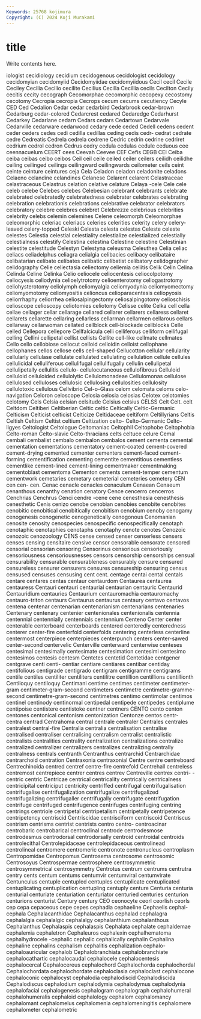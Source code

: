 ```yaml
---
Keywords: 25768 kojimura
Copyright: (C) 2024 Koji Murakami
---
```


# title

Write contents here.



iologist cecidiology
cecidium cecidogenous cecidologist cecidology cecidomyian cecidomyiid Cecidomyiidae cecidomyiidous Cecil cecil
Cecile Ceciley Cecilia Cecilio cecilite Cecilius Cecilla Cecillia cecils Cecilton
Cecily cecitis cecity cecograph Cecomorphae cecomorphic cecopexy cecostomy cecotomy Cecropia
cecropia Cecrops cecum cecums cecutiency Cecyle CED Ced Cedalion Cedar
cedar cedarbird Cedarbrook cedar-brown Cedarburg cedar-colored Cedarcrest cedared Cedaredge Cedarhurst
Cedarkey Cedarlane cedarn Cedars cedars Cedartown Cedarvale Cedarville cedarware cedarwood
cedary cede ceded Cedell cedens cedent ceder ceders cedes cedi
cedilla cedillas ceding cedis cedr- cedrat cedrate cedre Cedreatis Cedrela
cedrela cedrene Cedric cedrin cedrine cedriret cedrium cedrol cedron Cedrus
cedry cedula cedulas cedule ceduous cee ceennacuelum CEERT cees Ceevah
Ceevee CEF Cefis CEGB CEI Ceiba ceiba ceibas ceibo ceibos
Ceil ceil ceile ceiled ceiler ceilers ceilidh ceilidhe ceiling ceilinged
ceilings ceilingward ceilingwards ceilometer ceils ceint ceinte ceinture ceintures ceja
Cela Celadon celadon celadonite celadons Celaeno celandine celandines Celanese Celarent
celarent Celastraceae celastraceous Celastrus celation celative celature Celaya -cele Cele
cele celeb celebe Celebes celebes Celebesian celebrant celebrants celebrate celebrated
celebratedly celebratedness celebrater celebrates celebrating celebration celebrationis celebrations celebrative celebrator
celebrators celebratory celebre celebres celebret Celebrezze celebrious celebrities celebrity celebs
celemin celemines Celene celeomorph Celeomorphae celeomorphic celeriac celeriacs celeries celerities
celerity celery celery-leaved celery-topped Celeski Celesta celesta celestas Celeste celeste
celestes Celestia celestial celestiality celestialize celestialized celestially celestialness celestify Celestina
celestina Celestine celestine Celestinian celestite celestitude Celestyn Celestyna celeusma Celeuthea
Celia celiac celiacs celiadelphus celiagra celialgia celibacies celibacy celibataire celibatarian
celibate celibates celibatic celibatist celibatory celidographer celidography Celie celiectasia celiectomy
celiemia celiitis Celik Celin Celina Celinda Celine Celinka Celio celiocele
celiocentesis celiocolpotomy celiocyesis celiodynia celioelytrotomy celioenterotomy celiogastrotomy celiohysterotomy celiolymph celiomyalgia
celiomyodynia celiomyomectomy celiomyomotomy celiomyositis celioncus celioparacentesis celiopyosis celiorrhaphy celiorrhea celiosalpingectomy
celiosalpingotomy celioschisis celioscope celioscopy celiotomies celiotomy Celisse celite Celka cell
cella cellae cellager cellar cellarage cellared cellarer cellarers cellaress cellaret
cellarets cellarette cellaring cellarless cellarman cellarmen cellarous cellars cellarway cellarwoman
cellated cellblock cell-blockade cellblocks Celle celled Cellepora cellepore Cellfalcicula celli
celliferous celliform cellifugal celling Cellini cellipetal cellist cellists Cellite cell-like
cellmate cellmates Cello cello cellobiose cellocut celloid celloidin celloist cellophane
cellophanes cellos cellose cells cell-shaped Cellucotton cellular cellularity cellularly cellulase
cellulate cellulated cellulating cellulation cellule cellules cellulicidal celluliferous cellulifugal cellulifugally
cellulin cellulipetal cellulipetally cellulitis cellulo- cellulocutaneous cellulofibrous Celluloid celluloid celluloided
cellulolytic Cellulomonadeae Cellulomonas cellulose cellulosed celluloses cellulosic cellulosing cellulosities cellulosity
cellulotoxic cellulous Cellvibrio Cel-o-Glass celom celomata celoms celo-navigation Celoron celoscope
Celosia celosia celosias Celotex celotomies celotomy Cels Celsia celsian celsitude
Celsius celsius CELSS Celt Celt. celt Celtdom Celtiberi Celtiberian Celtic
celtic Celtically Celtic-Germanic Celticism Celticist celticist Celticize Celtidaceae celtiform Celtillyrians
Celtis Celtish Celtism Celtist celtium Celtization celto- Celto-Germanic Celto-ligyes Celtologist
Celtologue Celtomaniac Celtophil Celtophobe Celtophobia Celto-roman Celto-slavic Celto-thracians celts celtuce
celure Cemal cembali cembalist cembalo cembalon cembalos cement cementa cemental
cementation cementations cementatory cement-coated cement-covered cement-drying cemented cementer cementers cement-faced
cement-forming cementification cementing cementite cementitious cementless cementlike cement-lined cement-lining cementmaker
cementmaking cementoblast cementoma Cementon cements cement-temper cementum cementwork cemetaries cemetary
cemeterial cemeteries cemetery CEN cen cen- cen. Cenac cenacle cenacles
cenaculum Cenaean Cenaeum cenanthous cenanthy cenation cenatory Cence cencerro cencerros
Cenchrias Cenchrus Cenci cendre -cene cene cenesthesia cenesthesis cenesthetic Cenis
cenizo cenobe cenobian cenobies cenobite cenobites cenobitic cenobitical cenobitically cenobitism
cenobium cenoby cenogamy cenogenesis cenogenetic cenogenetically cenogonous Cenomanian cenosite cenosity
cenospecies cenospecific cenospecifically cenotaph cenotaphic cenotaphies cenotaphs cenotaphy cenote cenotes
Cenozoic cenozoic cenozoology CENS cense censed censer censerless censers censes
censing censitaire censive censor censorable censorate censored censorial censorian censoring
Censorinus censorious censoriously censoriousness censoriousnesses censors censorship censorships censual censurability
censurable censurableness censurably censure censured censureless censurer censurers censures censureship
censuring census censused censuses censusing cent cent. centage centai cental
centals centare centares centas centaur centaurdom Centaurea centaurea centauress Centauri
centauri centaurial centaurian centauric Centaurid Centauridium centauries Centaurium centauromachia centauromachy
centauro-triton centaurs Centaurus centaurus centaury centavo centavos centena centenar centenarian
centenarianism centenarians centenaries Centenary centenary centenier centenionales centenionalis centennia centennial
centennially centennials centennium Centeno Center center centerable centerboard centerboards centered
centeredly centeredness centerer center-fire centerfold centerfolds centering centerless centerline centermost
centerpiece centerpieces centerpunch centers center-sawed center-second centervelic Centerville centerward centerwise
centeses centesimal centesimally centesimate centesimation centesimi centesimo centesimos centesis centesm
Centetes centetid Centetidae centgener centgrave centi centi- centiar centiare centiares
centibar centiday centifolious centigrade centigrado centigram centigramme centigrams centile centiles
centiliter centiliters centilitre centillion centillions centillionth Centiloquy centiloquy Centimani centime
centimes centimeter centimeter-gram centimeter-gram-second centimeters centimetre centimetre-gramme-second centimetre-gram-second centimetres centimo
centimolar centimos centinel centinody centinormal centipedal centipede centipedes centiplume centipoise
centistere centistoke centner centners CENTO cento centon centones centonical centonism
centonization Centonze centos centr- centra centrad Centrahoma central centrale centraler
Centrales centrales centralest central-fire Centralia centralia centralisation centralise centralised centraliser
centralising centralism centralist centralistic centralists centralities centrality centralization centralizations centralize
centralized centralizer centralizers centralizes centralizing centrally centralness centrals centranth Centranthus
centrarchid Centrarchidae centrarchoid centration Centraxonia centraxonial Centre centre centreboard Centrechinoida
centred centref centre-fire centrefold Centrehall centreless centremost centrepiece centrer centres
centrev Centreville centrex centri- -centric centric Centricae centrical centricality centrically
centricalness centricipital centriciput centricity centriffed centrifugal centrifugalisation centrifugalise centrifugalization centrifugalize
centrifugalized centrifugalizing centrifugaller centrifugally centrifugate centrifugation centrifuge centrifuged centrifugence centrifuges
centrifuging centring centrings centriole centripetal centripetalism centripetally centripetence centripetency centriscid
Centriscidae centrisciform centriscoid Centriscus centrism centrisms centrist centrists centro centro-
centroacinar centrobaric centrobarical centroclinal centrode centrodesmose centrodesmus centrodorsal centrodorsally centroid
centroidal centroids centrolecithal Centrolepidaceae centrolepidaceous centrolinead centrolineal centromere centromeric centronote
centronucleus centroplasm Centropomidae Centropomus Centrosema centrosome centrosomic Centrosoyus Centrospermae centrosphere
centrosymmetric centrosymmetrical centrosymmetry Centrotus centrum centrums centrutra centry cents centum
centums centumvir centumviral centumvirate Centunculus centuple centupled centuples centuplicate centuplicated
centuplicating centuplication centupling centuply centure Centuria centuria centurial centuriate centuriation
centuriator centuried centuries centurion centurions centurist Century century CEO ceonocyte
ceorl ceorlish ceorls cep cepa cepaceous cepe cepes cephadia cephaeline
Cephaelis cephal- cephala Cephalacanthidae Cephalacanthus cephalad cephalagra cephalalgia cephalalgic cephalalgy
cephalanthium cephalanthous Cephalanthus Cephalaspis cephalaspis Cephalata cephalate cephaldemae cephalemia cephaletron
Cephaleuros cephalexin cephalhematoma cephalhydrocele -cephalic cephalic cephalically cephalin Cephalina cephaline
cephalins cephalism cephalitis cephalization cephalo- cephaloauricular cephalob Cephalobranchiata cephalobranchiate cephalocathartic
cephalocaudal cephalocele cephalocentesis cephalocercal Cephalocereus cephalochord Cephalochorda cephalochordal Cephalochordata cephalochordate
cephaloclasia cephaloclast cephalocone cephaloconic cephalocyst cephalodia cephalodiscid Cephalodiscida Cephalodiscus cephalodium
cephalodymia cephalodymus cephalodynia cephalofacial cephalogenesis cephalogram cephalograph cephalohumeral cephalohumeralis cephaloid
cephalology cephalom cephalomancy cephalomant cephalomelus cephalomenia cephalomeningitis cephalomere cephalometer cephalometric
